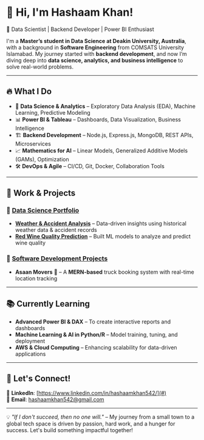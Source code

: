 # 👋 Hi, I'm Hashaam Khan!

🚀 Data Scientist | Backend Developer | Power BI Enthusiast  

I'm a **Master’s student in Data Science at Deakin University, Australia**, with a background in **Software Engineering** from COMSATS University Islamabad. My journey started with **backend development**, and now I’m diving deep into **data science, analytics, and business intelligence** to solve real-world problems.

---

## 🔥 What I Do  

- 🧠 **Data Science & Analytics** – Exploratory Data Analysis (EDA), Machine Learning, Predictive Modeling  
- 📊 **Power BI & Tableau** – Dashboards, Data Visualization, Business Intelligence  
- 🏗 **Backend Development** – Node.js, Express.js, MongoDB, REST APIs, Microservices  
- 📈 **Mathematics for AI** – Linear Models, Generalized Additive Models (GAMs), Optimization  
- 🛠 **DevOps & Agile** – CI/CD, Git, Docker, Collaboration Tools  

---

## 💼 Work & Projects  

### 🔹 **[Data Science Portfolio](#)**
- **[Weather & Accident Analysis](#)** – Data-driven insights using historical weather data & accident records  
- **[Red Wine Quality Prediction](#)** – Built ML models to analyze and predict wine quality  

### 🔹 **[Software Development Projects](#)**
- **Asaan Movers** 🚚 – A **MERN-based** truck booking system with real-time location tracking  
---

## 📚 Currently Learning  
- **Advanced Power BI & DAX** – To create interactive reports and dashboards  
- **Machine Learning & AI in Python/R** – Model training, tuning, and deployment  
- **AWS & Cloud Computing** – Enhancing scalability for data-driven applications  

---

## 🤝 Let's Connect!  

🔗 **LinkedIn**: [https://www.linkedin.com/in/hashaamkhan542/](#)  
📩 **Email**: hashaamkhan542@gmail.com  

---

💡 *"If I don't succeed, then no one will."* – My journey from a small town to a global tech space is driven by passion, hard work, and a hunger for success. Let's build something impactful together!
